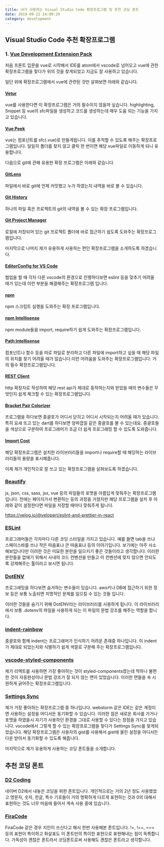 ```yaml
---
title: 내가 사용하는 Visual Studio Code 확장프로그램 및 추천 코딩 폰트
date: 2019-09-22 14:09:29
category: development
---
```


## Visual Studio Code 추천 확장프로그램

### 1. [Vue Development Extension Pack](https://marketplace.visualstudio.com/items?itemName=changjoo-park.vscode-vue-devpack)

처음 프론트 입문을 vue로 시작해서 IDE를 atom에서 vscode로 넘어오고 vue에 관한 확장프로그램을 찾다가 위의 것을 찾게되었고 지금도 잘 사용하고 있습니다.

일단 위에 확장프로그램에서 vue에 관련된 것만 살펴보면 아래와 같습니다.

#### [Vetur](https://marketplace.visualstudio.com/items?itemName=octref.vetur)

vue를 사용한다면 이 확장프로그램은 거의 필수이지 않을까 싶습니다.
highlighting, Snippet 등 vue의 sfc파일을 생성하고 코드를 생성하는데 매우 도움 되는 기능을 가지고 있습니다.

#### [Vue Peek](https://marketplace.visualstudio.com/items?itemName=dariofuzinato.vue-peek)

vue는 컴포넌트를 sfc(.vue)로 만들게됩니다.
이를 추적할 수 있도록 해주는 확장프로그램입니다.
일일히 폴더를 찾지 않고 클릭 한 번이면 해당 vue파일로 이동하게 되니 유용합니다.

다음으로 git에 관해 유용한 확장 프로그램은 아래와 같습니다.

#### [GitLens](https://marketplace.visualstudio.com/items?itemName=eamodio.gitlens)

파일에서 바로 git에 언제 커밋했고 누가 하였는지 내역을 바로 볼 수 있습니다.

#### [Git History](https://marketplace.visualstudio.com/items?itemName=donjayamanne.githistory)

하나의 파일 혹은 프로젝트의 git의 내역을 볼 수 있는 확장 프로그램입니다.

#### [Git Project Manager](https://marketplace.visualstudio.com/items?itemName=felipecaputo.git-project-manager)

로컬에 저장되어 있는 git 프로젝트 폴더에 바로 접근하기 쉽도록 도와주는 확장프로그램입니다.

마지막으로 나머지 제가 유용하게 사용하는 편인 확장프로그램을 소개하도록 하겠습니다.

#### [EditorConfig for VS Code](https://marketplace.visualstudio.com/items?itemName=EditorConfig.EditorConfig)

협업을 할 때 각자 다른 vscode의 환경으로 진행하다보면 eslint 등을 맞추기 어려울 때가 있는데 이런 부분을 해결해주는 확장프로그램 입니다.

#### [npm](https://marketplace.visualstudio.com/items?itemName=eg2.vscode-npm-script)

npm 스크립트 실행을 도와주는 확장 프로그램입니다.

#### [npm Intellisense](https://marketplace.visualstudio.com/items?itemName=christian-kohler.npm-intellisense)

npm module들을 import, require하기 쉽게 도와주는 확장프로그램입니다.

#### [Path Intellisense](https://marketplace.visualstudio.com/items?itemName=christian-kohler.path-intellisense)

컴포넌트나 함수 등을 따로 파일로 분리하고 다른 파일에 import하고 싶을 때 해당 파일의 위치를 찾기 어려울 때가 많습니다.이런 어려움을 도와주는 확장프로그램입니다.
거의 필수 확장프로그램입니다.

#### [REST Client](https://marketplace.visualstudio.com/items?itemName=humao.rest-client)

http 확장자로 작성하여 해당 rest api가 제대로 동작하는지와 받았을 때의 변수들은 무엇인지 쉽게 체크할 수 있는 확장프로그램입니다.

#### [Bracket Pair Colorizer](https://marketplace.visualstudio.com/items?itemName=CoenraadS.bracket-pair-colorizer)

프로그램을 하다보면 중괄호가 어디서 닫히고 어디서 시작되는지 어려울 때가 있습니다.
특히 요새 뜨고 있는 dart를 하다보면 양파껍질 같은 중괄호를 볼 수 있는데요.
중괄호들을 색상으로 구분하여 프로그래머가 조금 더 쉽게 프로그래밍 할 수 있도록 도와줍니다.

#### [Import Cost](https://marketplace.visualstudio.com/items?itemName=wix.vscode-import-cost)

해당 확장프로그램은 설치한 라이브러리들을 import나 require할 때 해당하는 라이브러리들의 용량을 표시해줍니다.

이제 제가 개인적으로 잘 쓰고 있는 확장프로그램을 살펴보도록 하겠습니다.

### [Beautify](https://marketplace.visualstudio.com/items?itemName=HookyQR.beautify)

js, json, css, sass, jsx, vue 등의 파일들의 포맷을 아름답게 맞춰주는 확장프로그램입니다.
전에는 페이지가서 변환하는 등의 과정을 거쳤지만 해당 프로그램을 설치 후 아래와 같이 설정한다면 파일을 저장할 때마다 맞춰주게 됩니다.

https://velog.io/@velopert/eslint-and-prettier-in-react

### [ESLint](https://marketplace.visualstudio.com/items?itemName=dbaeumer.vscode-eslint)

프로그래머들은 각자마다 다른 코딩 스타일을 가지고 있습니다.
예를 들면 tab을 쓰냐 스페이스바를 쓰냐 작은 따옴표냐 큰 따옴표냐 등의 이야기입니다.
보기에는 아주 사소해보입니다만 이러한 것은 미묘한 분란을 일으키기 좋은 것들이라고 생각합니다.
이러한 분란들을 없애기 위해서 사내의 코드 컨벤션을 만들고 이 컨벤션에 맞지 않으면 안되도록 강제해주는 툴이라고 보시면 됩니다.

### [DotENV](https://marketplace.visualstudio.com/items?itemName=mikestead.dotenv)

프로그래밍을 하다보면 숨겨하는 변수들이 있습니다. aws키나 DB에 접근하기 위한 정보 등은 보통 노출되면 치명적인 문제를 일으킬 수 있는 것들 입니다.

이러한 것들을 숨기기 위해 DotENV라는 라이브러리를 사용하게 됩니다.
이 라이브러리에서 보통 .dotenv의 파일을 사용하게 되는 이 파일의 문법 강조를 해주는 역할을 합니다.

### [indent-rainbow](https://marketplace.visualstudio.com/items?itemName=oderwat.indent-rainbow)

중괄호와 함께 indent는 프로그래머가 인식하기 어려운 존재중 하나입니다.
이 indent가 제대로 되었는지와 식별하기 쉽게 색깔로 구분해 주는 확장프로그램입니다.

### [vscode-styled-components](https://marketplace.visualstudio.com/items?itemName=jpoissonnier.vscode-styled-components)

제가 리액트를 사용하면 가장 좋아하는 것이 styled-components였는데 딱하나 불편한 것이 자동완성이나 문법 강조가 잘 되지 않는 면이 있었습니다.
이러한 면들을 속 시원하게 긁어주는 확장프로그램입니다.

### [Settings Sync](https://marketplace.visualstudio.com/items?itemName=Shan.code-settings-sync)

제가 가장 좋아하는 확장프로그램 중 하나입니다.
webstorm 같은 IDE는 같은 계정이면 사용하는 설정을 어디서든 동기화할 수 있습니다.
이러한 점은 새로운 회사를 가거나 포맷을 하였을시 자기가 사용하던 환경을 그대로 사용할 수 있다는 장점을 가지고 있습니다.
vscode에서 그렇게 할 수 있는 확장프로그램을 찾다가 Settings Sync를 찾게되었습니다.
해당 확장프로그램은 사용자의 gist를 사용해서 gist에 올린 설정을 어디서든 다운 받아서 동기화할 수 있도록 해줍니다.

마지막으로 제가 유용하게 사용하는 코딩 폰트들을 소개합니다.

## 추천 코딩 폰트

### [D2 Coding](https://github.com/naver/d2codingfont)

네이버 D2에서 내놓은 코딩을 위한 폰트입니다.
개인적으로는 거의 2년 정도 사용했었고 영문자, 숫자, 한글, 특수 기호들이 거의 명확하게 다르게 표현하는 것과 0의 대해서 표현하는 것도 너무 마음에 들어서 계속 사용 중에 있습니다.

### [FiraCode](https://github.com/tonsky/FiraCode)

FiraCode 같은 경우 지인이 쓰신다고 해서 한번 사용해본 폰트입니다.
!=, !==, === 등의 표현이 특이하고 화살표도 이 폰트만의 특이한 표현으로 표현해내는 점이 독특합니다.
가독성이 괜찮은 폰트라서 코딩폰트로써 사용해도 괜찮은 폰트라고 생각합니다.
